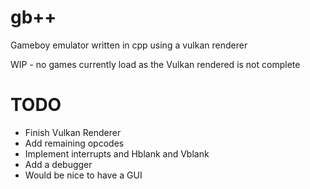 # gb++
Gameboy emulator written in cpp using a vulkan renderer

WIP - no games currently load as the Vulkan rendered is not complete

# TODO
* Finish Vulkan Renderer
* Add remaining opcodes
* Implement interrupts and Hblank and Vblank
* Add a debugger
* Would be nice to have a GUI
